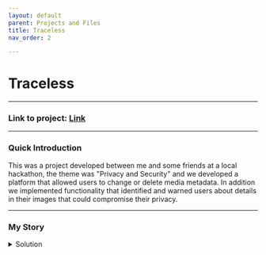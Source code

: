 ```yaml
---
layout: default
parent: Projects and Files
title: Traceless
nav_order: 2

---
```

# Traceless
---
### Link to project: [Link]

--- 
### Quick Introduction

This was a project developed between me and some friends at a local hackathon, the theme was "Privacy and Security" and we developed a platform that allowed users to change or delete media metadata. In addition we implemented functionality that identified and warned users about details in their images that could compromise their privacy.

---
### My Story
<details markdown="block">
<summary>Solution  </summary>
The "Traceless" project,  showcases my capabilities in full-stack web engineering and AI integration. As a member of the team I conceived and built this platform to grant users greater control over their metadata. In addition we implemented functionality that identified and warned users about details in their images that could compromise their privacy.

My process involved leveraging Flask for the backend and React for a dynamic frontend, ensuring a cohesive and intuitive UX. A significant aspect of my work was the development and integration of a PyTorch-based AI model designed for image analysis, accurately identifying key visual features that could potentially give away important information (like license plates, street signs etc.). This model enhances user safety and privacy by allowing precise metadata control across diverse media types. The inclusion of "Traceless" in this portfolio demonstrates my strength in developing comprehensive, user-centric web applications from conception to implementation, effectively bridging the gap between sophisticated AI models and practical user functionalities. It highlights my proficiency in Python, Flask, React, TypeScript, PyTorch, Figma, CSS, and HTML.
</details>

[Link]: https://github.com/antoniakwan/Traceless